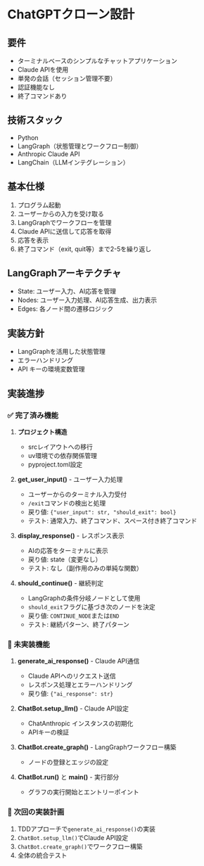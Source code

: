 # ChatGPTクローン設計

## 要件
- ターミナルベースのシンプルなチャットアプリケーション
- Claude APIを使用
- 単発の会話（セッション管理不要）
- 認証機能なし
- 終了コマンドあり

## 技術スタック
- Python
- LangGraph（状態管理とワークフロー制御）
- Anthropic Claude API
- LangChain（LLMインテグレーション）

## 基本仕様
1. プログラム起動
2. ユーザーからの入力を受け取る
3. LangGraphでワークフローを管理
4. Claude APIに送信して応答を取得
5. 応答を表示
6. 終了コマンド（exit, quit等）まで2-5を繰り返し

## LangGraphアーキテクチャ
- State: ユーザー入力、AI応答を管理
- Nodes: ユーザー入力処理、AI応答生成、出力表示
- Edges: 各ノード間の遷移ロジック

## 実装方針
- LangGraphを活用した状態管理
- エラーハンドリング
- API キーの環境変数管理

## 実装進捗

### ✅ 完了済み機能
1. **プロジェクト構造**
   - srcレイアウトへの移行
   - uv環境での依存関係管理
   - pyproject.toml設定

2. **get_user_input()** - ユーザー入力処理
   - ユーザーからのターミナル入力受付
   - `/exit`コマンドの検出と処理
   - 戻り値: `{"user_input": str, "should_exit": bool}`
   - テスト: 通常入力、終了コマンド、スペース付き終了コマンド

3. **display_response()** - レスポンス表示
   - AIの応答をターミナルに表示
   - 戻り値: state（変更なし）
   - テスト: なし（副作用のみの単純な関数）

4. **should_continue()** - 継続判定
   - LangGraphの条件分岐ノードとして使用
   - `should_exit`フラグに基づき次のノードを決定
   - 戻り値: `CONTINUE_NODE`または`END`
   - テスト: 継続パターン、終了パターン

### 🔄 未実装機能
1. **generate_ai_response()** - Claude API通信
   - Claude APIへのリクエスト送信
   - レスポンス処理とエラーハンドリング
   - 戻り値: `{"ai_response": str}`

2. **ChatBot.setup_llm()** - Claude API設定
   - ChatAnthropic インスタンスの初期化
   - APIキーの検証

3. **ChatBot.create_graph()** - LangGraphワークフロー構築
   - ノードの登録とエッジの設定

4. **ChatBot.run()** と **main()** - 実行部分
   - グラフの実行開始とエントリーポイント

### 📝 次回の実装計画
1. TDDアプローチで`generate_ai_response()`の実装
2. `ChatBot.setup_llm()`でClaude API設定
3. `ChatBot.create_graph()`でワークフロー構築
4. 全体の統合テスト